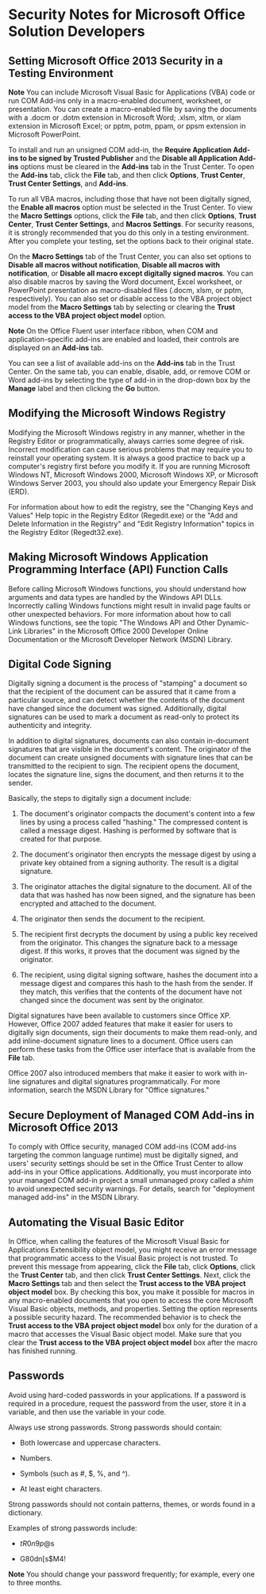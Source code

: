 
# Security Notes for Microsoft Office Solution Developers

## Setting Microsoft Office 2013 Security in a Testing Environment


 **Note**  You can include Microsoft Visual Basic for Applications (VBA) code or run COM Add-ins only in a macro-enabled document, worksheet, or presentation. You can create a macro-enabled file by saving the documents with a .docm or .dotm extension in Microsoft Word; .xlsm, xltm, or xlam extension in Microsoft Excel; or pptm, potm, ppam, or ppsm extension in Microsoft PowerPoint.

To install and run an unsigned COM add-in, the  **Require Application Add-ins to be signed by Trusted Publisher** and the **Disable all Application Add-ins** options must be cleared in the **Add-ins** tab in the Trust Center. To open the **Add-ins** tab, click the **File** tab, and then click **Options**,  **Trust Center**,  **Trust Center Settings**, and  **Add-ins**. 

To run all VBA macros, including those that have not been digitally signed, the  **Enable all macros** option must be selected in the Trust Center. To view the **Macro Settings** options, click the **File** tab, and then click **Options**,  **Trust Center**,  **Trust Center Settings**, and  **Macros Settings**. For security reasons, it is strongly recommended that you do this only in a testing environment. After you complete your testing, set the options back to their original state.

On the  **Macro Settings** tab of the Trust Center, you can also set options to **Disable all macros without notification**,  **Disable all macros with notification**, or  **Disable all macro except digitally signed macros**. You can also disable macros by saving the Word document, Excel worksheet, or PowerPoint presentation as macro-disabled files (.docm, xlsm, or pptm, respectively). You can also set or disable access to the VBA project object model from the  **Macro Settings** tab by selecting or clearing the **Trust access to the VBA project object model** option.


 **Note**  On the Office Fluent user interface ribbon, when COM and application-specific add-ins are enabled and loaded, their controls are displayed on an  **Add-ins** tab.

You can see a list of available add-ins on the  **Add-ins** tab in the Trust Center. On the same tab, you can enable, disable, add, or remove COM or Word add-ins by selecting the type of add-in in the drop-down box by the **Manage** label and then clicking the **Go** button.


## Modifying the Microsoft Windows Registry

Modifying the Microsoft Windows registry in any manner, whether in the Registry Editor or programmatically, always carries some degree of risk. Incorrect modification can cause serious problems that may require you to reinstall your operating system. It is always a good practice to back up a computer's registry first before you modify it. If you are running Microsoft Windows NT, Microsoft Windows 2000, Microsoft Windows XP, or Microsoft Windows Server 2003, you should also update your Emergency Repair Disk (ERD).

For information about how to edit the registry, see the "Changing Keys and Values" Help topic in the Registry Editor (Regedit.exe) or the "Add and Delete Information in the Registry" and "Edit Registry Information" topics in the Registry Editor (Regedt32.exe).


## Making Microsoft Windows Application Programming Interface (API) Function Calls

Before calling Microsoft Windows functions, you should understand how arguments and data types are handled by the Windows API DLLs. Incorrectly calling Windows functions might result in invalid page faults or other unexpected behaviors. For more information about how to call Windows functions, see the topic "The Windows API and Other Dynamic-Link Libraries" in the Microsoft Office 2000 Developer Online Documentation or the Microsoft Developer Network (MSDN) Library.


## Digital Code Signing

Digitally signing a document is the process of "stamping" a document so that the recipient of the document can be assured that it came from a particular source, and can detect whether the contents of the document have changed since the document was signed. Additionally, digital signatures can be used to mark a document as read-only to protect its authenticity and integrity.

In addition to digital signatures, documents can also contain in-document signatures that are visible in the document's content. The originator of the document can create unsigned documents with signature lines that can be transmitted to the recipient to sign. The recipient opens the document, locates the signature line, signs the document, and then returns it to the sender.

Basically, the steps to digitally sign a document include: 


1. The document's originator compacts the document's content into a few lines by using a process called "hashing." The compressed content is called a message digest. Hashing is performed by software that is created for that purpose.
    
2. The document's originator then encrypts the message digest by using a private key obtained from a signing authority. The result is a digital signature. 
    
3. The originator attaches the digital signature to the document. All of the data that was hashed has now been signed, and the signature has been encrypted and attached to the document.
    
4. The originator then sends the document to the recipient.
    
5. The recipient first decrypts the document by using a public key received from the originator. This changes the signature back to a message digest. If this works, it proves that the document was signed by the originator.
    
6. The recipient, using digital signing software, hashes the document into a message digest and compares this hash to the hash from the sender. If they match, this verifies that the contents of the document have not changed since the document was sent by the originator.
    
Digital signatures have been available to customers since Office XP. However, Office 2007 added features that make it easier for users to digitally sign documents, sign their documents to make them read-only, and add inline-document signature lines to a document. Office users can perform these tasks from the Office user interface that is available from the  **File** tab.

Office 2007 also introduced members that make it easier to work with in-line signatures and digital signatures programmatically. For more information, search the MSDN Library for "Office signatures."


## Secure Deployment of Managed COM Add-ins in Microsoft Office 2013

To comply with Office security, managed COM add-ins (COM add-ins targeting the common language runtime) must be digitally signed, and users' security settings should be set in the Office Trust Center to allow add-ins in your Office applications. Additionally, you must incorporate into your managed COM add-in project a small unmanaged proxy called a  _shim_ to avoid unexpected security warnings. For details, search for "deployment managed add-ins" in the MSDN Library.


## Automating the Visual Basic Editor

In Office, when calling the features of the Microsoft Visual Basic for Applications Extensibility object model, you might receive an error message that programmatic access to the Visual Basic project is not trusted. To prevent this message from appearing, click the  **File** tab, click **Options**, click the  **Trust Center** tab, and then click **Trust Center Settings**. Next, click the  **Macro Settings** tab and then select the **Trust access to the VBA project object model** box. By checking this box, you make it possible for macros in any macro-enabled documents that you open to access the core Microsoft Visual Basic objects, methods, and properties. Setting the option represents a possible security hazard. The recommended behavior is to check the **Trust access to the VBA project object model** box only for the duration of a macro that accesses the Visual Basic object model. Make sure that you clear the **Trust access to the VBA project object model** box after the macro has finished running.


## Passwords

Avoid using hard-coded passwords in your applications. If a password is required in a procedure, request the password from the user, store it in a variable, and then use the variable in your code.

Always use strong passwords. Strong passwords should contain:


- Both lowercase and uppercase characters.
    
- Numbers.
    
- Symbols (such as #, $, %, and ^).
    
- At least eight characters.
    
Strong passwords should not contain patterns, themes, or words found in a dictionary.

Examples of strong passwords include:


- $tR0n9p@$s
    
- G80dn[s$M4!
    

 **Note**  You should change your password frequently; for example, every one to three months.

